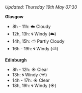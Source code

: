 *Updated: Thursday 19th May 07:30*

**Glasgow**

* 8h - 11h: :cloud: Cloudy
* 12h, 13h: :cyclone: Windy (:cloud:)
* 14h, 15h: :partly_sunny: Partly Cloudy
* 16h - 19h: :cyclone: Windy (:partly_sunny:)

**Edinburgh**

* 8h - 12h: :sunny: Clear
* 13h: :cyclone: Windy (:sunny:)
* 14h - 17h: :sunny: Clear
* 18h, 19h: :cyclone: Windy (:sunny:)

